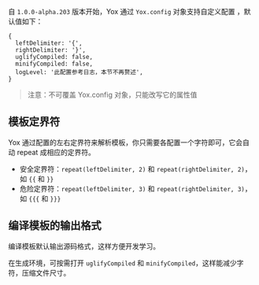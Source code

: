 自 `1.0.0-alpha.203` 版本开始，Yox 通过 `Yox.config` 对象支持自定义配置 ，默认值如下：

```
{
  leftDelimiter: '{',
  rightDelimiter: '}',
  uglifyCompiled: false,
  minifyCompiled: false,
  logLevel: '此配置参考日志，本节不再赘述',
}
```

> 注意：不可覆盖 Yox.config 对象，只能改写它的属性值

## 模板定界符

Yox 通过配置的左右定界符来解析模板，你只需要各配置一个字符即可，它会自动 repeat 成相应的定界符。

* 安全定界符：`repeat(leftDelimiter, 2)` 和 `repeat(rightDelimiter, 2)`，如 `{{` 和 `}}`
* 危险定界符：`repeat(leftDelimiter, 3)` 和 `repeat(rightDelimiter, 3)`，如 `{{{` 和 `}}}`

## 编译模板的输出格式

编译模板默认输出源码格式，这样方便开发学习。

在生成环境，可按需打开 `uglifyCompiled` 和 `minifyCompiled`，这样能减少字符，压缩文件尺寸。
